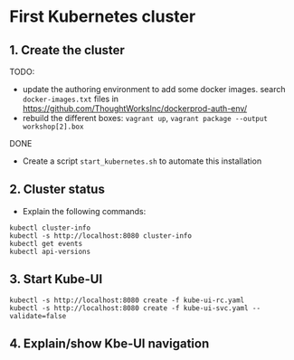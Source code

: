 # First Kubernetes cluster

## 1. Create the cluster


TODO:
- update the authoring environment to add some docker images. search `docker-images.txt` files in https://github.com/ThoughtWorksInc/dockerprod-auth-env/
- rebuild the different boxes: `vagrant up`, `vagrant package --output workshop[2].box`

DONE
- Create a script `start_kubernetes.sh` to automate this installation

## 2. Cluster status

* Explain the following commands:

```
kubectl cluster-info
kubectl -s http://localhost:8080 cluster-info
kubectl get events
kubectl api-versions
```

## 3. Start Kube-UI

```
kubectl -s http://localhost:8080 create -f kube-ui-rc.yaml
kubectl -s http://localhost:8080 create -f kube-ui-svc.yaml --validate=false
```
## 4. Explain/show Kbe-UI navigation
